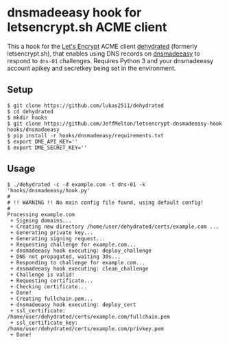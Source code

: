 # dnsmadeeasy hook for letsencrypt.sh ACME client

This a hook for the [Let's Encrypt](https://letsencrypt.org/) ACME client [dehydrated](https://github.com/lukas2511/dehydrated) (formerly letsencrypt.sh), that enables using DNS records on [dnsmadeeasy](https://www.dnsmadeeasy.com/) to respond to `dns-01` challenges. Requires Python 3 and your dnsmadeeasy account apikey and secretkey being set in the environment.

## Setup

```
$ git clone https://github.com/lukas2511/dehydrated
$ cd dehydrated
$ mkdir hooks
$ git clone https://github.com/JeffMelton/letsencrypt-dnsmadeeasy-hook hooks/dnsmadeeasy
$ pip install -r hooks/dnsmadeeasy/requirements.txt
$ export DME_API_KEY=''
$ export DME_SECRET_KEY=''
```

## Usage

```
$ ./dehydrated -c -d example.com -t dns-01 -k 'hooks/dnsmadeeasy/hook.py'
#
# !! WARNING !! No main config file found, using default config!
#
Processing example.com
 + Signing domains...
 + Creating new directory /home/user/dehydrated/certs/example.com ...
 + Generating private key...
 + Generating signing request...
 + Requesting challenge for example.com...
 + dnsmadeeasy hook executing: deploy_challenge
 + DNS not propagated, waiting 30s...
 + Responding to challenge for example.com...
 + dnsmadeeasy hook executing: clean_challenge
 + Challenge is valid!
 + Requesting certificate...
 + Checking certificate...
 + Done!
 + Creating fullchain.pem...
 + dnsmadeeasy hook executing: deploy_cert
 + ssl_certificate: /home/user/dehydrated/certs/example.com/fullchain.pem
 + ssl_certificate_key: /home/user/dehydrated/certs/example.com/privkey.pem
 + Done!
```
